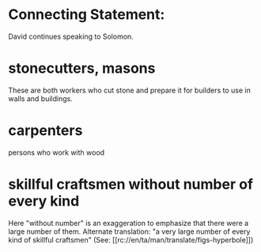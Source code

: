 # Connecting Statement:

David continues speaking to Solomon.

# stonecutters, masons

These are both workers who cut stone and prepare it for builders to use in walls and buildings.

# carpenters

persons who work with wood

# skillful craftsmen without number of every kind

Here "without number" is an exaggeration to emphasize that there were a large number of them. Alternate translation: "a very large number of every kind of skillful craftsmen" (See: [[rc://en/ta/man/translate/figs-hyperbole]])


